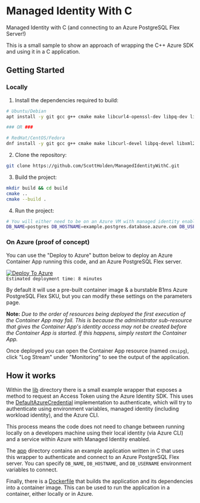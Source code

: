 # Managed Identity With C
Managed Identity with C (and connecting to an Azure PostgreSQL Flex Server!)

This is a small sample to show an approach of wrapping the C++ Azure SDK and using it in a C application. 

## Getting Started
### Locally
1. Install the dependencies required to build:
```bash
# Ubuntu/Debian
apt install -y git gcc g++ cmake make libcurl4-openssl-dev libpq-dev libxml2-dev

### OR ###

# RedHat/CentOS/Fedora
dnf install -y git gcc g++ cmake make libcurl-devel libpq-devel libxml2-devel openssl-devel
```
2. Clone the repository:
```bash
git clone https://github.com/ScottHolden/ManagedIdentityWithC.git
```
3. Build the project:
```bash
mkdir build && cd build
cmake ..
cmake --build .
```
4. Run the project:
```bash
# You will either need to be on an Azure VM with managed identity enabled, or have the Azure CLI installed and be logged in as a user with access to the Azure PostgreSQL Flex server.
DB_NAME=postgres DB_HOSTNAME=example.postgres.database.azure.com DB_USERNAME=example@example.com ./app/SampleApp
```

### On Azure (proof of concept)
You can use the "Deploy to Azure" button below to deploy an Azure Container App running this code, and an Azure PostgreSQL Flex server.

[![Deploy To Azure](https://aka.ms/deploytoazurebutton)](https://portal.azure.com/#create/Microsoft.Template/uri/https%3A%2F%2Fraw.githubusercontent.com%2FScottHolden%2FManagedIdentityWithC%2Fmain%2Fdeploy%2Fdeploy.generated.json)  
`Estimated deployment time: 8 minutes` 

By default it will use a pre-built container image & a burstable B1ms Azure PostgreSQL Flex SKU, but you can modify these settings on the parameters page.

**Note:** _Due to the order of resources being deployed the first execution of the Container App may fail. This is because the administrator sub-resource that gives the Container App's identity access may not be created before the Container App is started. If this happens, simply restart the Container App._  

Once deployed you can open the Container App resource (named `cmsipg`), click "Log Stream" under "Monitoring" to see the output of the application.

## How it works
Within the [lib](lib/) directory there is a small example wrapper that exposes a method to request an Access Token using the Azure Identity SDK. This uses the [DefaultAzureCredential](https://devblogs.microsoft.com/azure-sdk/authentication-and-the-azure-sdk/) implementation to authenticate, which will try to authenticate using environment variables, managed identity (including workload identity), and the Azure CLI. 

This process means the code does not need to change between running locally on a developers machine using their local identity (via Azure CLI) and a service within Azure with Managed Identity enabled. 

The [app](app/) directory contains an example application written in C that uses this wrapper to authenticate and connect to an Azure PostgreSQL Flex server. You can specify `DB_NAME`, `DB_HOSTNAME`, and `DB_USERNAME` environment variables to connect. 

Finally, there is a [Dockerfile](Dockerfile) that builds the application and its dependencies into a container image. This can be used to run the application in a container, either locally or in Azure.